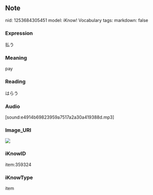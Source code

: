 ## Note
nid: 1253684305451
model: iKnow! Vocabulary
tags: 
markdown: false

### Expression
払う

### Meaning
pay

### Reading
はらう

### Audio
[sound:e4914b69823959a7517a2a30a419388d.mp3]

### Image_URI
<img src="4cebe479e78b713796e7573ffcfb0cb0.jpg">

### iKnowID
item:359324

### iKnowType
item
